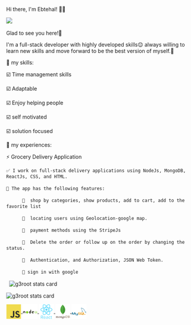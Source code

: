 
Hi there, I'm Ebtehal! 👋🔥 

<img  src="https://media.licdn.com/dms/image/D4E16AQFYARD9dkTNlQ/profile-displaybackgroundimage-shrink_350_1400/0/1679592739994?e=1685577600&v=beta&t=konSd-ULFsw7RPnKEAiN5J2JlctUH5juJJLPyMK_Qig"  >

Glad to see you here!👋

I'm a full-stack developer with highly developed skills😌
always willing to learn new skills and move forward to be the best version of myself.💪

📄 my skills:

   ☑️ Time management skills
   
   ☑️ Adaptable
   
   ☑️ Enjoy helping people
   
   ☑️ self motivated
   
   ☑️ solution focused
   

📄 my experiences:

   ⚡️ Grocery Delivery Application
   
    ✅ I work on full-stack delivery applications using NodeJs, MongoDB, ReactJs, CSS, and HTML.
    
    🔻 The app has the following features:
    
          🔶  shop by categories, show products, add to cart, add to the favorite list
          
          🔶  locating users using Geolocation-google map.
          
          🔶  payment methods using the StripeJs
          
          🔶  Delete the order or follow up on the order by changing the status.
          
          🔶  Authentication, and Authorization, JSON Web Token.
          
          🔶 sign in with google
          
          

<p>&nbsp;
<img align="center" src="https://github-readme-stats.vercel.app/api?username=g3root&show_icons=true&theme=dark&title_color=000000&text_color=000000&bg_color=ffffff&hide_border=true" alt="g3root stats card" /></p>
<p>
<img align="center" src="https://github-readme-stats.vercel.app/api/top-langs?username=g3root&theme=default&title_color=000000&text_color=000000&bg_color=ffffff&hide_border=true&layout=compact" alt="g3root stats card" /></p>
<a href="https://developer.mozilla.org/en-US/docs/Web/JavaScript" target="blank">
<img align="center" src="https://raw.githubusercontent.com/devicons/devicon/master/icons/javascript/javascript-original.svg" alt="JavaScript" height="40" width="40" />
</a>
<a href="https://nodejs.org" target="blank">
<img align="center" src="https://raw.githubusercontent.com/devicons/devicon/master/icons/nodejs/nodejs-original-wordmark.svg" alt="Node.js" height="40" width="40" />
</a>
          <a href="https://reactjs.org/" target="blank">
<img align="center" src="https://raw.githubusercontent.com/devicons/devicon/master/icons/react/react-original-wordmark.svg" alt="React" height="40" width="40" />
</a>
<a href="https://www.mongodb.com/" target="blank">
<img align="center" src="https://raw.githubusercontent.com/devicons/devicon/master/icons/mongodb/mongodb-original-wordmark.svg" alt="MongoDB" height="40" width="40" />
</a>
<a href="https://www.mysql.com/" target="blank">
<img align="center" src="https://raw.githubusercontent.com/devicons/devicon/master/icons/mysql/mysql-original-wordmark.svg" alt="MySQL" height="40" width="40" />
</a>

